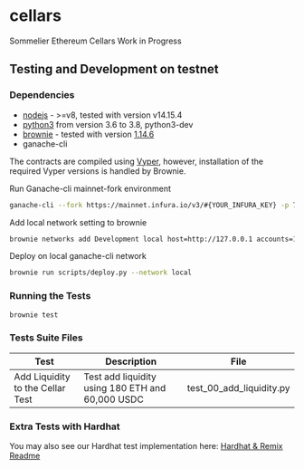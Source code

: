 # cellars
Sommelier Ethereum Cellars Work in Progress

## Testing and Development on testnet

### Dependencies
* [nodejs](https://nodejs.org/en/download/) - >=v8, tested with version v14.15.4
* [python3](https://www.python.org/downloads/release/python-368/) from version 3.6 to 3.8, python3-dev
* [brownie](https://github.com/iamdefinitelyahuman/brownie) - tested with version [1.14.6](https://github.com/eth-brownie/brownie/releases/tag/v1.14.6)
* ganache-cli

The contracts are compiled using [Vyper](https://github.com/vyperlang/vyper), however, installation of the required Vyper versions is handled by Brownie.

Run Ganache-cli mainnet-fork environment

```bash
ganache-cli --fork https://mainnet.infura.io/v3/#{YOUR_INFURA_KEY} -p 7545
```

Add local network setting to brownie

```bash
brownie networks add Development local host=http://127.0.0.1 accounts=10 evm_version=istanbul fork=mainnet port=7545 mnemonic=brownie cmd=ganache-cli timeout=300
```

Deploy on local ganache-cli network

```bash
brownie run scripts/deploy.py --network local
```

### Running the Tests
```bash
brownie test
```

### Tests Suite Files
|Test | Description | File | 
| --- | --- | --- |
|Add Liquidity to the Cellar Test | Test add liquidity using 180 ETH and 60,000 USDC  | test_00_add_liquidity.py |




### Extra Tests with Hardhat
You may also see our Hardhat test implementation here: [Hardhat & Remix Readme](extras/hardhat/hardhat.md)